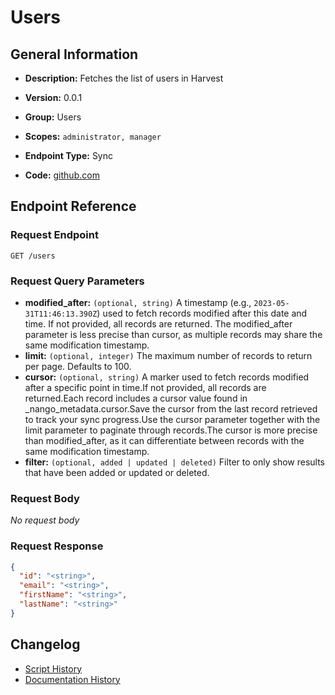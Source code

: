 <!-- BEGIN GENERATED CONTENT -->
# Users

## General Information

- **Description:** Fetches the list of users in Harvest

- **Version:** 0.0.1
- **Group:** Users
- **Scopes:** `administrator, manager`
- **Endpoint Type:** Sync
- **Code:** [github.com](https://github.com/NangoHQ/integration-templates/tree/main/integrations/harvest/syncs/users.ts)


## Endpoint Reference

### Request Endpoint

`GET /users`

### Request Query Parameters

- **modified_after:** `(optional, string)` A timestamp (e.g., `2023-05-31T11:46:13.390Z`) used to fetch records modified after this date and time. If not provided, all records are returned. The modified_after parameter is less precise than cursor, as multiple records may share the same modification timestamp.
- **limit:** `(optional, integer)` The maximum number of records to return per page. Defaults to 100.
- **cursor:** `(optional, string)` A marker used to fetch records modified after a specific point in time.If not provided, all records are returned.Each record includes a cursor value found in _nango_metadata.cursor.Save the cursor from the last record retrieved to track your sync progress.Use the cursor parameter together with the limit parameter to paginate through records.The cursor is more precise than modified_after, as it can differentiate between records with the same modification timestamp.
- **filter:** `(optional, added | updated | deleted)` Filter to only show results that have been added or updated or deleted.

### Request Body

_No request body_

### Request Response

```json
{
  "id": "<string>",
  "email": "<string>",
  "firstName": "<string>",
  "lastName": "<string>"
}
```

## Changelog

- [Script History](https://github.com/NangoHQ/integration-templates/commits/main/integrations/harvest/syncs/users.ts)
- [Documentation History](https://github.com/NangoHQ/integration-templates/commits/main/integrations/harvest/syncs/users.md)

<!-- END  GENERATED CONTENT -->

